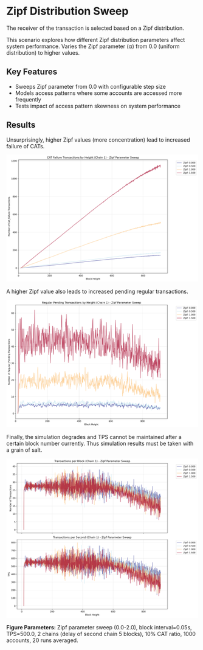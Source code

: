 # Zipf Distribution Sweep

The receiver of the transaction is selected based on a Zipf distribution.

This scenario explores how different Zipf distribution parameters affect system performance. Varies the Zipf parameter (α) from 0.0 (uniform distribution) to higher values.

## Key Features

- Sweeps Zipf parameter from 0.0 with configurable step size
- Models access patterns where some accounts are accessed more frequently
- Tests impact of access pattern skewness on system performance

## Results

Unsurprisingly, higher Zipf values (more concentration) lead to increased failure of CATs.

![Failed CAT Transactions](./tx_failure_cat.png)

A higher Zipf value also leads to increased pending regular transactions.

![Pending Regular Transactions](./tx_pending_regular.png)

Finally, the simulation degrades and TPS cannot be maintained after a certain block number currently. Thus simulation results must be taken with a grain of salt.

![TPS Over Time](./tps.png)

**Figure Parameters:** Zipf parameter sweep (0.0-2.0), block interval=0.05s, TPS=500.0, 2 chains (delay of second chain 5 blocks), 10% CAT ratio, 1000 accounts, 20 runs averaged.
